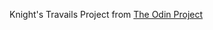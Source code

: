 Knight's Travails Project from [The Odin Project](https://www.theodinproject.com/lessons/data-structures-and-algorithms)  

